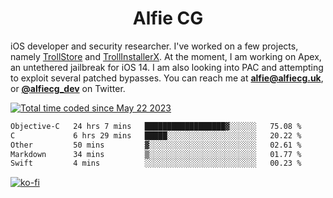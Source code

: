 <h1 align="center">Alfie CG</h1>

iOS developer and security researcher. I've worked on a few projects, namely [TrollStore](https://github.com/opa334/TrollStore) and [TrollInstallerX](https://github.com/alfiecg24/TrollInstallerX). At the moment, I am working on Apex, an untethered jailbreak for iOS 14. I am also looking into PAC and attempting to exploit several patched bypasses. You can reach me at **alfie@alfiecg.uk**, or **[@alfiecg_dev](https://twitter.com/alfiecg_dev)** on Twitter.

<a href="https://wakatime.com/@61592169-b9cf-4af8-b6fa-8ac7d4369b01"><img src="https://wakatime.com/badge/user/61592169-b9cf-4af8-b6fa-8ac7d4369b01.svg" alt="Total time coded since May 22 2023" /></a>
<!---
<img align="center" src="/github-metrics.svg" alt="Metrics" width="500">
-->

 <!--[![GitHub Streak](https://streak-stats.demolab.com/?user=alfiecg24)](https://git.io/streak-stats)-->

<!--START_SECTION:waka-->

```txt
Objective-C   24 hrs 7 mins   ██████████████████▓░░░░░░   75.08 %
C             6 hrs 29 mins   █████░░░░░░░░░░░░░░░░░░░░   20.22 %
Other         50 mins         ▓░░░░░░░░░░░░░░░░░░░░░░░░   02.61 %
Markdown      34 mins         ▒░░░░░░░░░░░░░░░░░░░░░░░░   01.77 %
Swift         4 mins          ░░░░░░░░░░░░░░░░░░░░░░░░░   00.23 %
```

<!--END_SECTION:waka-->

[![ko-fi](https://ko-fi.com/img/githubbutton_sm.svg)](https://ko-fi.com/M4M5R3BHU)
